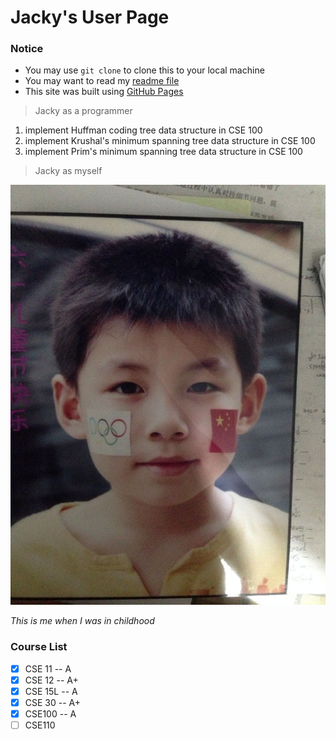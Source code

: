 # Jacky's User Page

### Notice
- You may use `git clone` to clone this to your local machine
- You may want to read my [readme file](README.md)
- This site was built using [GitHub Pages](https://J4cky1ove.github.io/CSE110_Lab0-1)

> Jacky as a programmer
> 
1. implement Huffman coding tree data structure in CSE 100
2. implement Krushal's minimum spanning tree data structure in CSE 100
3. implement Prim's minimum spanning tree data structure in CSE 100

> Jacky as myself

![Jacky Profile](profile.jpeg "profile")

*This is me when I was in childhood*

### Course List
- [x] CSE 11 -- A
- [x] CSE 12 -- A+
- [x] CSE 15L -- A
- [x] CSE 30 -- A+
- [x] CSE100 -- A
- [ ] CSE110
